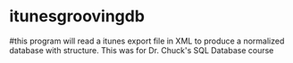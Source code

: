 # itunesgroovingdb
#this program will read a itunes export file in XML to produce a normalized database with structure. This was for Dr. Chuck's SQL Database course

